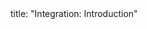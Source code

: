 <frontmatter>
title: "Integration: Introduction"
</frontmatter>

<include src="container-inPage-asFlat.md" boilerplate />